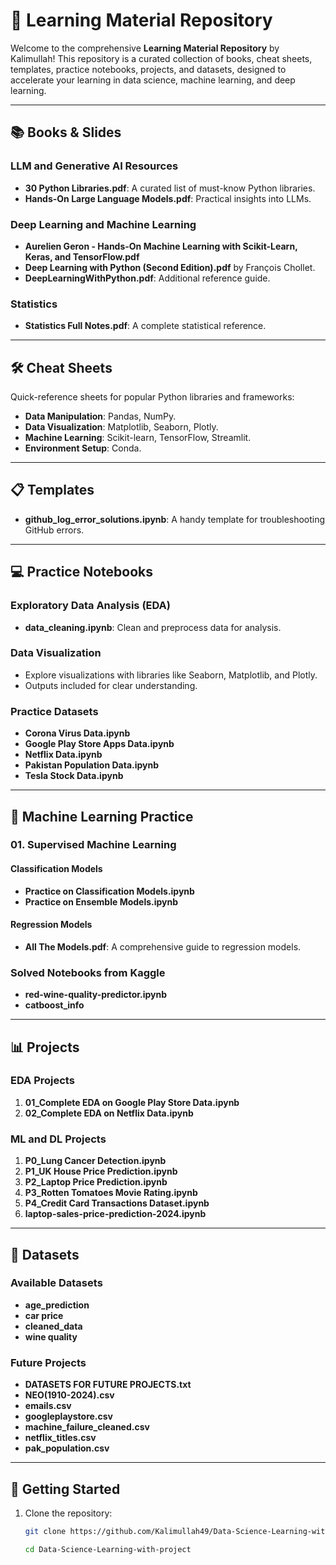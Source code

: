 # 🌟 Learning Material Repository  

Welcome to the comprehensive **Learning Material Repository** by Kalimullah! This repository is a curated collection of books, cheat sheets, templates, practice notebooks, projects, and datasets, designed to accelerate your learning in data science, machine learning, and deep learning.

---

## 📚 Books & Slides  

### LLM and Generative AI Resources  
- **30 Python Libraries.pdf**: A curated list of must-know Python libraries.  
- **Hands-On Large Language Models.pdf**: Practical insights into LLMs.  

### Deep Learning and Machine Learning  
- **Aurelien Geron - Hands-On Machine Learning with Scikit-Learn, Keras, and TensorFlow.pdf**  
- **Deep Learning with Python (Second Edition).pdf** by François Chollet.  
- **DeepLearningWithPython.pdf**: Additional reference guide.  

### Statistics  
- **Statistics Full Notes.pdf**: A complete statistical reference.  

---

## 🛠 Cheat Sheets  

Quick-reference sheets for popular Python libraries and frameworks:  
- **Data Manipulation**: Pandas, NumPy.  
- **Data Visualization**: Matplotlib, Seaborn, Plotly.  
- **Machine Learning**: Scikit-learn, TensorFlow, Streamlit.  
- **Environment Setup**: Conda.  

---

## 📋 Templates  
- **github_log_error_solutions.ipynb**: A handy template for troubleshooting GitHub errors.

---

## 💻 Practice Notebooks  

### Exploratory Data Analysis (EDA)  
- **data_cleaning.ipynb**: Clean and preprocess data for analysis.  

### Data Visualization  
- Explore visualizations with libraries like Seaborn, Matplotlib, and Plotly.  
- Outputs included for clear understanding.  

### Practice Datasets  
- **Corona Virus Data.ipynb**  
- **Google Play Store Apps Data.ipynb**  
- **Netflix Data.ipynb**  
- **Pakistan Population Data.ipynb**  
- **Tesla Stock Data.ipynb**  

---

## 🤖 Machine Learning Practice  

### 01. Supervised Machine Learning  

#### Classification Models  
- **Practice on Classification Models.ipynb**  
- **Practice on Ensemble Models.ipynb**  

#### Regression Models  
- **All The Models.pdf**: A comprehensive guide to regression models.  

### Solved Notebooks from Kaggle  
- **red-wine-quality-predictor.ipynb**  
- **catboost_info**  

---

## 📊 Projects  

### EDA Projects  
1. **01_Complete EDA on Google Play Store Data.ipynb**  
2. **02_Complete EDA on Netflix Data.ipynb**  

### ML and DL Projects  
1. **P0_Lung Cancer Detection.ipynb**  
2. **P1_UK House Price Prediction.ipynb**  
3. **P2_Laptop Price Prediction.ipynb**  
4. **P3_Rotten Tomatoes Movie Rating.ipynb**  
5. **P4_Credit Card Transactions Dataset.ipynb**  
6. **laptop-sales-price-prediction-2024.ipynb**  

---

## 📂 Datasets  

### Available Datasets  
- **age_prediction**  
- **car price**  
- **cleaned_data**  
- **wine quality**  

### Future Projects  
- **DATASETS FOR FUTURE PROJECTS.txt**  
- **NEO(1910-2024).csv**  
- **emails.csv**  
- **googleplaystore.csv**  
- **machine_failure_cleaned.csv**  
- **netflix_titles.csv**  
- **pak_population.csv**  

---

## 🚀 Getting Started  

1. Clone the repository:  
   ```bash
   git clone https://github.com/Kalimullah49/Data-Science-Learning-with-project

   cd Data-Science-Learning-with-project
   ```
